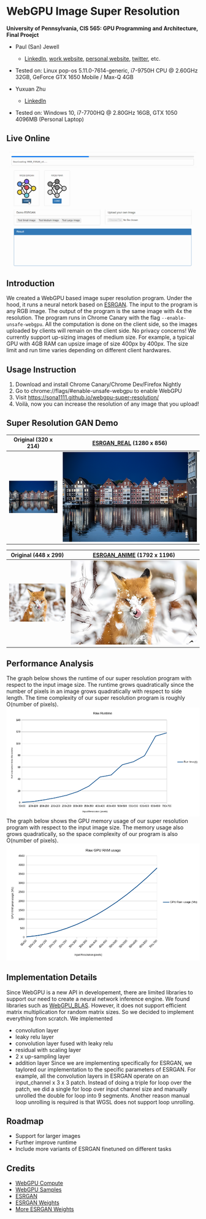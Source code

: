 WebGPU Image Super Resolution
======================

**University of Pennsylvania, CIS 565: GPU Programming and Architecture, Final Proejct**

* Paul (San) Jewell
  * [LinkedIn](https://www.linkedin.com/in/paul-jewell-2aba7379), [work website](
    https://www.biociphers.org/paul-jewell-lab-member), [personal website](https://gitlab.com/inklabapp), [twitter](https://twitter.com/inklabapp), etc.
* Tested on: Linux pop-os 5.11.0-7614-generic, i7-9750H CPU @ 2.60GHz 32GB, GeForce GTX 1650 Mobile / Max-Q 4GB

* Yuxuan Zhu
  * [LinkedIn](https://www.linkedin.com/in/andrewyxzhu/)
* Tested on: Windows 10, i7-7700HQ @ 2.80GHz 16GB, GTX 1050 4096MB (Personal Laptop)

## Live Online

[![](img/Demo.gif)](https://sona1111.github.io/webgpu-super-resolution/)

## Introduction

We created a WebGPU based image super resolution program. Under the hood, it runs a neural netork based on [ESRGAN](https://github.com/xinntao/ESRGAN). The input to the program is any RGB image. The output of the program is the same image with 4x the resolution. The program runs in Chrome Canary with the flag `--enable-unsafe-webgpu`. All the computation is done on the client side, so the images uploaded by clients will remain on the client side. No privacy concerns! We currently support up-sizing images of medium size. For example, a typical GPU with 4GB RAM can upsize image of size 400px by 400px. The size limit and run time varies depending on different client hardwares.

## Usage Instruction
1. Download and install Chrome Canary/Chrome Dev/Firefox Nightly
2. Go to chrome://flags/#enable-unsafe-webgpu to enable WebGPU
3. Visit https://sona1111.github.io/webgpu-super-resolution/
4. Voilà, now you can increase the resolution of any image that you upload!

## Super Resolution GAN Demo
Original (320 x 214) |  [ESRGAN_REAL](https://github.com/xinntao/Real-ESRGAN) (1280 x 856)
:-------------------------:|:-------------------------:
![1iter](img/netherlands.jpg)  |  ![1iterDenoise](img/netherlands_RealESRGAN_x4plus.png)

Original (448 x 299) |  [ESRGAN_ANIME](https://github.com/xinntao/Real-ESRGAN) (1792 x 1196)
:-------------------------:|:-------------------------:
![1iter](img/fox.png)  |  ![1iterDenoise](img/fox_anime.png)

## Performance Analysis
The graph below shows the runtime of our super resolution program with respect to the input image size. The runtime grows quadratically since the number of pixels in an image grows quadratically with respect to side length. The time complexity of our super resolution program is roughly O(number of pixels).
![](benchmark/runtime.png)
The graph below shows the GPU memory usage of our super resolution program with respect to the input image size. The memory usage also grows quadratically, so the space complexity of our program is also O(number of pixels).
![](benchmark/ramuse.png)

## Implementation Details
Since WebGPU is a new API in developement, there are limited libraries to support our need to create a neural network inference engine. We found libraries such as [WebGPU_BLAS](https://github.com/milhidaka/webgpu-blas). However, it does not support efficient matrix multiplication for random matrix sizes. So we decided to implement everything from scratch. We implemented 
- convolution layer
- leaky relu layer
- convolution layer fused with leaky relu
- residual with scaling layer
- 2 x up-sampling layer
- addition layer
Since we are implementing specifically for ESRGAN, we taylored our implementation to the specific parameters of ESRGAN. For example, all the convolution layers in ESRGAN operate on an input_channel x 3 x 3 patch. Instead of doing a triple for loop over the patch, we did a single for loop over input channel size and manually unrolled the double for loop into 9 segments. Another reason manual loop unrolling is required is that WGSL does not support loop unrolling. 

## Roadmap
- Support for larger images
- Further improve runtime
- Include more variants of ESRGAN finetuned on different tasks

## Credits

* [WebGPU Compute](https://web.dev/gpu-compute/) 
* [WebGPU Samples](https://github.com/austinEng/webgpu-samples)
* [ESRGAN](https://arxiv.org/abs/1809.00219)
* [ESRGAN Weights](https://github.com/xinntao/ESRGAN)
* [More ESRGAN Weights](https://github.com/xinntao/Real-ESRGAN)
